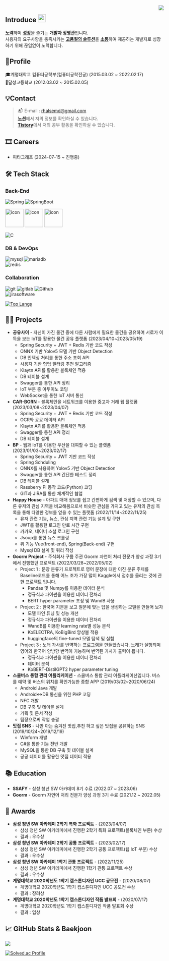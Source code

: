 <div align="right">
  <a href="https://hits.seeyoufarm.com">
    <img src="https://hits.seeyoufarm.com/api/count/incr/badge.svg?url=https%3A%2F%2Fgithub.com%2FJeongHwan-dev&count_bg=%23769CDD&title_bg=%238E8E8E&icon=github.svg&icon_color=%23E7E7E7&title=hits&edge_flat=false" align="right" />
  </a>
</div>

<h2>Introduce <img src="https://media.giphy.com/media/hvRJCLFzcasrR4ia7z/giphy.gif" width="25" /></h2>

[**노력**](#)하며 [**성장**](#)을 즐기는 **개발자 정명관**입니다.  
사용자의 요구사항을 충족시키는 [**고품질의 솔루션**](#)을 [**소통**](#)하여 제공하는 개발자로 성장하기 위해 끊임없이 노력합니다.

## 🧑Profile
🎓계명대학교 컴퓨터공학부(컴퓨터공학전공) (2015.03.02 ~ 2022.02.17) <br/>
🏫달성고등학교 (2012.03.02 ~ 2015.02.05) <br/>

## 💡Contact
> :mailbox_with_mail: E-mail : rhalsemd@gmail.com <br/>
> [**노션**](https://myeongkwan.notion.site/4fe36be52960479e820a59a58582e4c4)에서 저의 정보를 확인하실 수 있습니다. <br/>
> [**Tistory**](https://back-diary.tistory.com)에서 저의 공부 활동을 확인하실 수 있습니다.

## 🎞️ Careers
- 피타그래프 (2024-07-15 ~ 진행중)

## 🛠 Tech Stack
### Back-End
![Spring](https://img.shields.io/badge/-Spring-6DB33F?&style=flat-square&logo=Spring&logoColor=white) ![SpringBoot](https://img.shields.io/badge/-SpringBoot-6DB33F?&style=flat-square&logo=SpringBoot&logoColor=white)
<div align=left>
	<img src="https://techstack-generator.vercel.app/java-icon.svg" alt="icon" width="58" height="58" />
    	<img src="https://techstack-generator.vercel.app/csharp-icon.svg" alt="icon" width="58" height="58" />
	<img src="https://techstack-generator.vercel.app/python-icon.svg" alt="icon" width="58" height="58" />
</div>

![C](https://img.shields.io/badge/-C-A8B9CC?&style=flat-square&logo=C&logoColor=white)<br/>

### DB & DevOps
![mysql](https://img.shields.io/badge/-mysql-4479A1?&style=flat-square&logo=mysql&logoColor=white) ![mariadb](https://img.shields.io/badge/-mariadb-003545?style=flat-square&logo=mariadb&logoColor=white)</br>
![redis](https://img.shields.io/badge/-redis-DC382D?&style=flat-square&logo=redis&logoColor=white)<br/>

### Collaboration
![git](https://img.shields.io/badge/-Git-F05032?style=square&logo=Git&logoColor=white) ![gitlab](https://img.shields.io/badge/-GitLab-FC6D26?style=square&logo=GitLab&logoColor=white) ![Github](https://img.shields.io/badge/-Github-181717?style=square&logo=Github&logoColor=white)<br/>
![jirasoftware](https://img.shields.io/badge/-jira-0052CC?style=square&logo=jirasoftware&logoColor=white)

[![Top Langs](https://github-readme-stats-sigma-seven.vercel.app/api/top-langs/?username=rhalsemd&langs_count=7)](https://github.com/rhalsemd)<br/>

## 👨‍💻 Projects

- **공유사이** - 자신이 가진 물건 중에 다른 사람에게 필요한 물건을 공유하여 서로가 이득을 보는 IoT를 활용한 물건 공유 플랫폼 (2023/04/10~2023/05/19)
     - Spring Security + JWT + Redis 기반 코드 작성
     - ONNX 기반 Yolov5 모델 기반 Object Detection
     - DB 인덱싱 처리를 통한 주소 조회 API
     - 사용자 기반 협업 필터링 추천 알고리즘
     - Klaytn API를 활용한 블록체인 적용
     - DB 테이블 설계
     - Swagger를 통한 API 정리
     - IoT 부분 중 아두이노 코딩
     - WebSocket을 통한 IoT 서버 통신
- **CAR-BORN** - 블록체인을 네트워크를 이용한 중고차 거래 웹 플랫폼 (2023/03/08~2023/04/07)
    - Spring Security + JWT + Redis 기반 코드 작성
    - OCR와 공공 데이터 API
    - Klaytn API를 활용한 블록체인 적용
    - Swagger를 통한 API 정리
    - DB 테이블 설계
- **BP** - 웹과 IoT를 이용한 우산을 대여할 수 있는 플랫폼 (2023/01/03~2023/02/17)
    - Spring Security + JWT 기반 코드 작성
    - Spring Schduling
    - ONNX를 사용하여 Yolov5 기반 Object Detection
    - Swagger를 통한 API 간단한 테스트 정리
    - DB 테이블 설계
    - Rassberry Pi 동작 코드(Python) 코딩
    - GIT과 JIRA를 통한 체계적인 협업
- **Happy House** - 아파트 매매 정보를 쉽고 간편하게 검색 및 저장할 수 있으며, 다른 유저의 관심 지역을 비교해봄으로서 비슷한 관심을 가지고 있는 유저의 관심 목록을 통해 다양한 정보를 얻을 수 있는 플랫폼 (2022/11/14~2022/11/25)
    - 유저 관련 기능, 뉴스, 관심 지역 관련 기능 설계 및 구현
    - JWT를 활용한 로그인 만료 시간 구현
    - 카카오, 네이버 소셜 로그인 구현
    - Jsoup를 통한 뉴스 크롤링
    - 위 기능 Vue(front-end), Spring(Back-end) 구현
    - Mysql DB 설계 및 쿼리 작성
- **Goorm Project** - 주식회사 구름 주관 Goorm 자연어 처리 전문가 양성 과정 3기에서 진행했던 프로젝트 (2022/03/28~2022/05/02)
    - Project 1 : 문장 분류기 프로젝트로 영어 문장에 대한 이진 분류 주제를 Baseline코드를 통해 어느 조가 가장 많이 Kaggle에서 점수를 올리는 것에 관한 프로젝트 입니다.
        - Pandas 및 Numpy를 이용한 데이터 분석
        - 정규식과 파이썬을 이용한 데이터 전처리
        - BERT hyper parameter 조정 및 WandB 사용
    - Project 2 : 한국어 지문을 보고 질문에 맞는 답을 생성하는 모델을 만들어 보자
        - 모델 파인 튜닝 및 성능 개선
        - 정규식과 파이썬을 이용한 데이터 전처리
        - WandB를 이용한 learning rate별 성능 분석
        - KoELECTRA, KoBigBird 앙상블 적용
        - huggingface의 fine-tuned 모델 탐색 및 실험
    - Project 3 : 노래 가사를 번역하는 프로그램을 만들었습니다. 노래가 실행되며 영어와 한국어 양방향 번역이 가능하며 번역된 가사가 출력이 됩니다.
        - 정규식과 파이썬을 이용한 데이터 전처리
        - 데이터 분석
        - KoBERT-DistilGPT2 hyper parameter tuning
- **스쿨버스 통합 관리 어플리케이션** - 스쿨버스 통합 관리 어플리케이션입니다. 버스를 예약 및 버스의 위치를 확인가능한 종합 APP (2019/03/02~2020/06/24)
    - Android Java 개발
    - Android↔DB 통신을 위한 PHP 코딩
    - NFC 개발
    - DB 구축 및 테이블 설계
    - 기획 및 문서 작성
    - 팀장으로써 작업 총괄
 - **맛집 SNS** - 나만 아는 숨겨진 맛집,추천 하고 싶은 맛집을 공유하는 SNS (2019/10/24~2019/12/19)
    - Winform 개발
    - C#을 통한 기능 전반 개발
    - MySQL을 통한 DB 구축 및 테이블 설계
    - 공공 데이터를 활용한 맛집 데이터 적용

## 📚 Education

- **SSAFY** - 삼성 청년 SW 아카데미 8기 수료 (2022.07 ~ 2023.06) <br/>
- **Goorm** - Goorm 자연어 처리 전문가 양성 과정 3기 수료 (2021.12 ~ 2022.05) <br/>

## 🏅 Awards

- **삼성 청년 SW 아카데미 2학기 특화 프로젝트** - (2023/04/07)
  - 삼성 청년 SW 아카데미에서 진행한 2학기 특화 프로젝트(블록체인 부문) 수상
  - 결과 : 우수상
- **삼성 청년 SW 아카데미 2학기 공통 프로젝트** - (2023/02/17)
  - 삼성 청년 SW 아카데미에서 진행한 2학기 공통 프로젝트(웹 IoT 부문) 수상
  - 결과 : 우수상
- **삼성 청년 SW 아카데미 1학기 관통 프로젝트** - (2022/11/25)
  - 삼성 청년 SW 아카데미에서 진행한 1학기 관통 프로젝트 수상
  - 결과 : 우수상
- **계명대학교 2020학년도 1학기 캡스톤디자인 UCC 공모전** - (2020/08/07)
  - 계명대학교 2020학년도 1학기 캡스톤디자인 UCC 공모전 수상
  - 결과 : 장려상
- **계명대학교 2020학년도 1학기 캡스톤디자인 작품 발표회** - (2020/07/17)
  - 계명대학교 2020학년도 1학기 캡스톤디자인 작품 발표회 수상
  - 결과 : 입상

## :chart_with_upwards_trend: GitHub Stats & Baekjoon
<div align=left>
	<img src="https://github-readme-stats-sigma-five.vercel.app/api?username=rhalsemd&show_icons=true">
</div>

[![Solved.ac Profile](http://mazassumnida.wtf/api/generate_badge?boj=rhalsemd)](https://solved.ac/rhalsemd)<br/>
